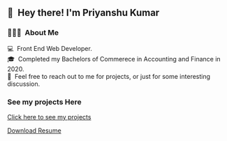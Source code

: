 ## 👋 &nbsp;Hey there! I'm Priyanshu Kumar

### 👨🏻‍💻 &nbsp;About Me

💻 &nbsp;Front End Web Developer.\
🎓 &nbsp;Completed my Bachelors of Commerece in Accounting and Finance in 2020.\
💬 &nbsp;Feel free to reach out to me for projects, or just for some interesting discussion.

### See my projects Here

[Click here to see my projects](https://mr7kitkat.github.io/mr7kitkat/#projects)

[Download Resume](https://docs.google.com/document/d/1r4KaTTF6FSyBurcV3gABYSv5an-Gq3aV/edit?usp=share_link&ouid=117368526575827545077&rtpof=true&sd=true)
